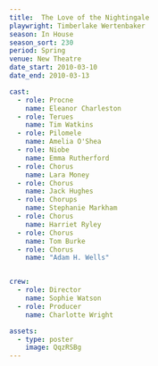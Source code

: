```yaml
---
title:  The Love of the Nightingale
playwright: Timberlake Wertenbaker
season: In House
season_sort: 230
period: Spring
venue: New Theatre
date_start: 2010-03-10
date_end: 2010-03-13

cast:
  - role: Procne
    name: Eleanor Charleston
  - role: Terues
    name: Tim Watkins
  - role: Pilomele
    name: Amelia O'Shea
  - role: Niobe
    name: Emma Rutherford
  - role: Chorus
    name: Lara Money
  - role: Chorus
    name: Jack Hughes
  - role: Chorups
    name: Stephanie Markham
  - role: Chorus
    name: Harriet Ryley
  - role: Chorus
    name: Tom Burke
  - role: Chorus
    name: "Adam H. Wells"


crew:
  - role: Director
    name: Sophie Watson
  - role: Producer
    name: Charlotte Wright

assets:
  - type: poster
    image: QqzRSBg
---
```


